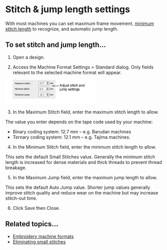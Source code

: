 # Stitch & jump length settings

With most machines you can set maximum frame movement, [minimum stitch length](../../glossary/glossary#minimum-stitch-length) to recognize, and automatic jump length.

## To set stitch and jump length...

1. Open a design.

2. Access the Machine Format Settings > Standard dialog. Only fields relevant to the selected machine format will appear.

![machines00001.png](assets/machines00001.png)

3. In the Maximum Stitch field, enter the maximum stitch length to allow.

The value you enter depends on the tape code used by your machine:

- Binary coding system: 12.7 mm – e.g. Barudan machines
- Ternary coding system: 12.1 mm – e.g. Tajima machines.

4. In the Minimum Stitch field, enter the minimum stitch length to allow.

This sets the default Small Stitches value. Generally the minimum stitch length is increased for dense materials and thick threads to prevent thread breakage.

5. In the Maximum Jump field, enter the maximum jump length to allow.

This sets the default Auto Jump value. Shorter jump values generally improve stitch quality and reduce wear on the machine but may increase stitch-out time.

6. Click Save then Close.

## Related topics...

- [Embroidery machine formats](../../Basics/basics/Embroidery_machine_formats)
- [Eliminating small stitches](../../Quality/quality/Eliminating_small_stitches)
